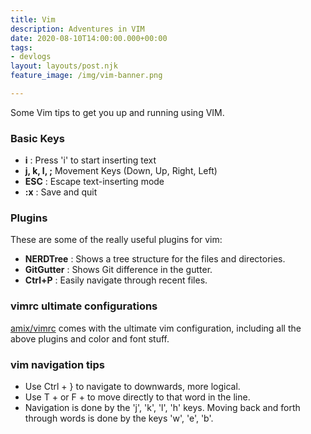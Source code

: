 ```yaml
---
title: Vim
description: Adventures in VIM
date: 2020-08-10T14:00:00.000+00:00
tags:
- devlogs
layout: layouts/post.njk
feature_image: /img/vim-banner.png

---
```

Some Vim tips to get you up and running using VIM.

### Basic Keys

* **i** : Press 'i' to start inserting text
* **j, k, l, ;**  Movement Keys (Down, Up, Right, Left) 
* **ESC** : Escape text-inserting mode
* **:x** : Save and quit

### Plugins

These are some of the really useful plugins for vim:

* **NERDTree** : Shows a tree structure for the files and directories.
* **GitGutter** : Shows Git difference in the gutter.
* **Ctrl+P** : Easily navigate through recent files.

### vimrc ultimate configurations

[amix/vimrc](https://github.com/amix/vimrc) comes with the ultimate vim configuration, including all the above plugins and color and font stuff.

### vim navigation tips

* Use Ctrl + } to navigate to downwards, more logical.
* Use T + or F + to move directly to that word in the line.
* Navigation is done by the 'j', 'k', 'l', 'h' keys. Moving back and forth through words is done by the keys 'w', 'e', 'b'.